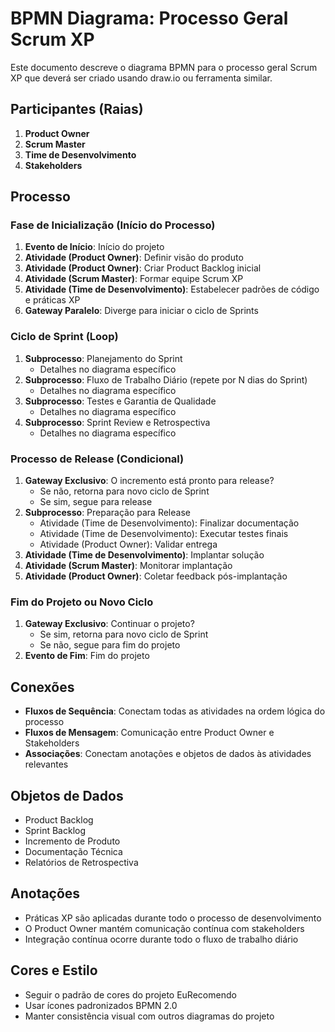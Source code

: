 # BPMN Diagrama: Processo Geral Scrum XP

Este documento descreve o diagrama BPMN para o processo geral Scrum XP que deverá ser criado usando draw.io ou ferramenta similar.

## Participantes (Raias)

1. **Product Owner**
2. **Scrum Master**
3. **Time de Desenvolvimento**
4. **Stakeholders**

## Processo

### Fase de Inicialização (Início do Processo)

1. **Evento de Início**: Início do projeto
2. **Atividade (Product Owner)**: Definir visão do produto
3. **Atividade (Product Owner)**: Criar Product Backlog inicial
4. **Atividade (Scrum Master)**: Formar equipe Scrum XP
5. **Atividade (Time de Desenvolvimento)**: Estabelecer padrões de código e práticas XP
6. **Gateway Paralelo**: Diverge para iniciar o ciclo de Sprints

### Ciclo de Sprint (Loop)

1. **Subprocesso**: Planejamento do Sprint
   - Detalhes no diagrama específico
2. **Subprocesso**: Fluxo de Trabalho Diário (repete por N dias do Sprint)
   - Detalhes no diagrama específico
3. **Subprocesso**: Testes e Garantia de Qualidade
   - Detalhes no diagrama específico
4. **Subprocesso**: Sprint Review e Retrospectiva
   - Detalhes no diagrama específico

### Processo de Release (Condicional)

1. **Gateway Exclusivo**: O incremento está pronto para release?
   - Se não, retorna para novo ciclo de Sprint
   - Se sim, segue para release
2. **Subprocesso**: Preparação para Release
   - Atividade (Time de Desenvolvimento): Finalizar documentação
   - Atividade (Time de Desenvolvimento): Executar testes finais
   - Atividade (Product Owner): Validar entrega
3. **Atividade (Time de Desenvolvimento)**: Implantar solução
4. **Atividade (Scrum Master)**: Monitorar implantação
5. **Atividade (Product Owner)**: Coletar feedback pós-implantação

### Fim do Projeto ou Novo Ciclo

1. **Gateway Exclusivo**: Continuar o projeto?
   - Se sim, retorna para novo ciclo de Sprint
   - Se não, segue para fim do projeto
2. **Evento de Fim**: Fim do projeto

## Conexões

- **Fluxos de Sequência**: Conectam todas as atividades na ordem lógica do processo
- **Fluxos de Mensagem**: Comunicação entre Product Owner e Stakeholders
- **Associações**: Conectam anotações e objetos de dados às atividades relevantes

## Objetos de Dados

- Product Backlog
- Sprint Backlog
- Incremento de Produto
- Documentação Técnica
- Relatórios de Retrospectiva

## Anotações

- Práticas XP são aplicadas durante todo o processo de desenvolvimento
- O Product Owner mantém comunicação contínua com stakeholders
- Integração contínua ocorre durante todo o fluxo de trabalho diário

## Cores e Estilo

- Seguir o padrão de cores do projeto EuRecomendo
- Usar ícones padronizados BPMN 2.0
- Manter consistência visual com outros diagramas do projeto